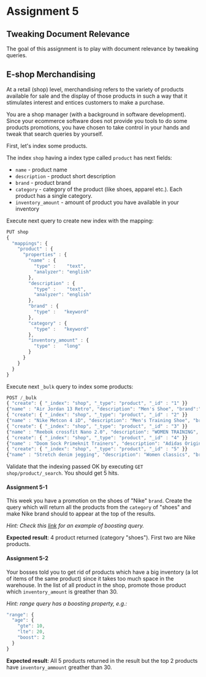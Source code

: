 # Assignment 5

## Tweaking Document Relevance

The goal of this assignment is to play with document relevance by tweaking queries.

## E-shop Merchandising

At a retail (shop) level, merchandising refers to the variety of products available 
for sale and the display of those products in such a way that it stimulates 
interest and entices customers to make a purchase.

You are a shop manager (with a background in software development). Since your ecommerce
software does not provide you tools to do some products promotions, you have chosen
to take control in your hands and tweak that search queries by yourself.

First, let's index some products. 

The index `shop` having a index type called `product` has next fields:
* `name` - product name
* `description` - product short description
* `brand` - product brand
* `category` - category of the product (like shoes, apparel etc.). 
    Each product has a single category.
* `inventory_amount` - amount of product you have available in your inventory

Execute next query to create new index with the mapping:

```javascript
PUT shop
{
  "mappings": {
    "product" : {
      "properties" : {
        "name" : {
          "type" :    "text",
          "analyzer": "english"
        },
        "description" : {
          "type" :    "text",
          "analyzer": "english"
        },
        "brand" : {
          "type" :   "keyword"
        },
        "category" : {
          "type" :   "keyword"
        },
        "inventory_amount" : {
          "type" :   "long"
        }
      }
    }
  }
}
```

Execute next `_bulk` query to index some products:

```javascript
POST /_bulk
{ "create": { "_index": "shop", "_type": "product", "_id" : "1" }}
{"name" : "Air Jordan 13 Retro", "description": "Men's Shoe", "brand":"Nike", "category":"shoes", "inventory_amount":"50"}
{ "create": { "_index": "shop", "_type": "product", "_id" : "2" }}
{"name" : "Nike Metcon 4 iD", "description": "Men's Training Shoe", "brand":"Nike", "category":"shoes", "inventory_amount":"5"}
{ "create": { "_index": "shop", "_type": "product", "_id" : "3" }}
{"name" : "Reebok crossfit Nano 2.0", "description": "WOMEN TRAINING", "brand":"Reebok", "category":"shoes", "inventory_amount":"150"}
{ "create": { "_index": "shop", "_type": "product", "_id" : "4" }}
{"name" : "Doom Sock Primeknit Trainers", "description": "Adidas Original Trainers", "brand":"Adidas", "category":"shoes", "inventory_amount":"15"}
{ "create": { "_index": "shop", "_type": "product", "_id" : "5" }}
{"name" : "Stretch denim jegging", "description": "Women classics", "brand":"Reebok", "category":"apparel", "inventory_amount":"3"}
```

Validate that the indexing passed OK by executing `GET shop/product/_search`.
You should get 5 hits.

#### Assignment 5-1

This week you have a promotion on the shoes of "Nike" `brand`.
Create the query which will return all the products from the `category` of "shoes" and
make Nike brand should to appear at the top of the results.

*Hint: Check this [link](https://www.elastic.co/guide/en/elasticsearch/guide/current/_boosting_query_clauses.html)
for an example of boosting query.*

**Expected result**: 4 product returned (category "shoes"). First two are Nike products.

#### Assignment 5-2

Your bosses told you to get rid of products which have a big inventory 
(a lot of items of the same product) since it takes too much space in the warehouse.
In the list of all product in the shop, promote those product which `inventory_amount`
is greather than 30.

*Hint: range query has a boosting property, e.g.:*
```javascript
"range": {
  "age": {
    "gte": 10,
    "lte": 20,
    "boost": 2
  }
}
```

**Expected result**: All 5 products returned in the result but the top 2 products have
`inventory_ammount` greather than 30.
